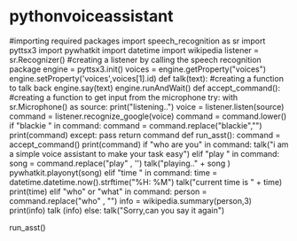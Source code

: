 # pythonvoiceassistant
#importing required packages
import speech_recognition as sr
import pyttsx3
import pywhatkit
import datetime
import wikipedia
listener = sr.Recognizer()       #creating a listener by calling the speech recognition package
engine = pyttsx3.init()
voices = engine.getProperty("voices")
engine.setProperty('voices',voices[1].id)
def talk(text):                  #creating a function to talk back
    engine.say(text)
    engine.runAndWait()
def accept_command():            #creating a function to get input from the microphone
   try:
       with sr.Microphone() as source:
           print("listening..")
           voice = listener.listen(source)
           command = listener.recognize_google(voice)
           command = command.lower()
           if "blackie " in command:
               command = command.replace("blackie","")
               print(command)
   except:
        pass
   return command
def run_asst():
    command = accept_command()
    print(command)
    if "who are you" in command:
        talk("i am a simple voice assistant to make your task easy")
    elif "play "  in command:
        song = command.replace("play" , '')
        talk("playing.." + song  )
        pywhatkit.playonyt(song)
    elif "time " in command:
        time = datetime.datetime.now().strftime("%H:  %M")
        talk("current time is " + time)
        print(time)
    elif "who" or "what" in command:
        person = command.replace("who" , "")
        info = wikipedia.summary(person,3)
        print(info)
        talk (info)
    else:
        talk("Sorry,can you say it again")

run_asst()
